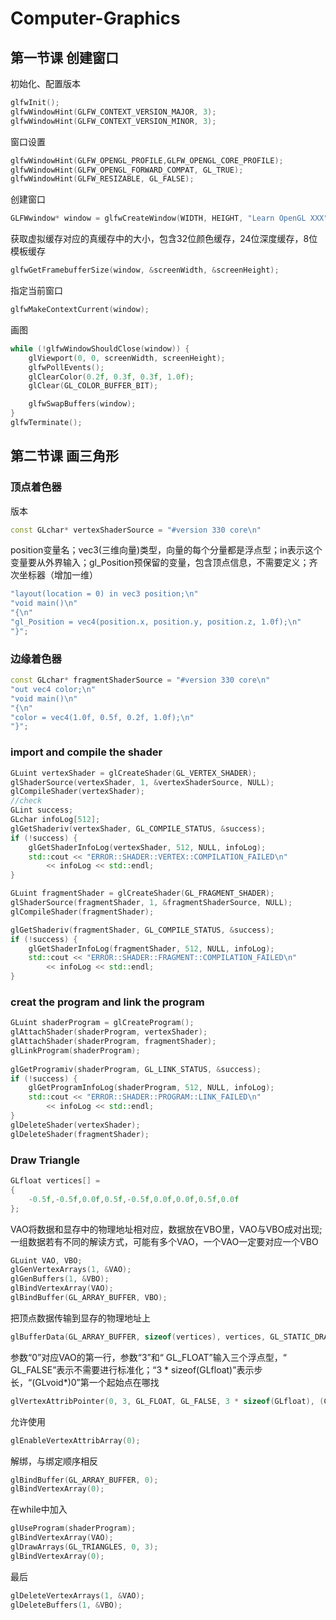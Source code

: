 # Computer-Graphics
## 第一节课 创建窗口
初始化、配置版本
```cpp
glfwInit();
glfwWindowHint(GLFW_CONTEXT_VERSION_MAJOR, 3);
glfwWindowHint(GLFW_CONTEXT_VERSION_MINOR, 3);
```
窗口设置
```cpp
glfwWindowHint(GLFW_OPENGL_PROFILE,GLFW_OPENGL_CORE_PROFILE);
glfwWindowHint(GLFW_OPENGL_FORWARD_COMPAT, GL_TRUE);
glfwWindowHint(GLFW_RESIZABLE, GL_FALSE);
```
创建窗口
```cpp
GLFWwindow* window = glfwCreateWindow(WIDTH, HEIGHT, "Learn OpenGL XXX", nullptr, nullptr);
```
获取虚拟缓存对应的真缓存中的大小，包含32位颜色缓存，24位深度缓存，8位模板缓存
```cpp
glfwGetFramebufferSize(window, &screenWidth, &screenHeight);
```
指定当前窗口
```cpp
glfwMakeContextCurrent(window);
```
画图
```cpp
while (!glfwWindowShouldClose(window)) {
	glViewport(0, 0, screenWidth, screenHeight);
	glfwPollEvents();
	glClearColor(0.2f, 0.3f, 0.3f, 1.0f);
	glClear(GL_COLOR_BUFFER_BIT);

	glfwSwapBuffers(window);
}
glfwTerminate();
```
## 第二节课 画三角形
### 顶点着色器
版本
```cpp
const GLchar* vertexShaderSource = "#version 330 core\n" 
```
position变量名；vec3(三维向量)类型，向量的每个分量都是浮点型；in表示这个变量要从外界输入；gl_Position预保留的变量，包含顶点信息，不需要定义；齐次坐标器（增加一维）
```cpp
"layout(location = 0) in vec3 position;\n"  
"void main()\n"
"{\n"
"gl_Position = vec4(position.x, position.y, position.z, 1.0f);\n"
"}";
```
### 边缘着色器
```cpp
const GLchar* fragmentShaderSource = "#version 330 core\n"
"out vec4 color;\n"
"void main()\n"
"{\n"
"color = vec4(1.0f, 0.5f, 0.2f, 1.0f);\n"
"}";
```
### import and compile the shader
```cpp
GLuint vertexShader = glCreateShader(GL_VERTEX_SHADER);
glShaderSource(vertexShader, 1, &vertexShaderSource, NULL);
glCompileShader(vertexShader);
//check 
GLint success;
GLchar infoLog[512];
glGetShaderiv(vertexShader, GL_COMPILE_STATUS, &success);
if (!success) {
	glGetShaderInfoLog(vertexShader, 512, NULL, infoLog);
	std::cout << "ERROR::SHADER::VERTEX::COMPILATION_FAILED\n"
		<< infoLog << std::endl;
}

GLuint fragmentShader = glCreateShader(GL_FRAGMENT_SHADER);
glShaderSource(fragmentShader, 1, &fragmentShaderSource, NULL);
glCompileShader(fragmentShader);

glGetShaderiv(fragmentShader, GL_COMPILE_STATUS, &success);
if (!success) {
	glGetShaderInfoLog(fragmentShader, 512, NULL, infoLog);
	std::cout << "ERROR::SHADER::FRAGMENT::COMPILATION_FAILED\n"
		<< infoLog << std::endl;
}
```
### creat the program and link the program
```cpp
GLuint shaderProgram = glCreateProgram();
glAttachShader(shaderProgram, vertexShader);
glAttachShader(shaderProgram, fragmentShader);
glLinkProgram(shaderProgram);
	
glGetProgramiv(shaderProgram, GL_LINK_STATUS, &success);
if (!success) {
	glGetProgramInfoLog(shaderProgram, 512, NULL, infoLog);
	std::cout << "ERROR::SHADER::PROGRAM::LINK_FAILED\n"
		<< infoLog << std::endl;
}
glDeleteShader(vertexShader);
glDeleteShader(fragmentShader);
```
### Draw Triangle
```cpp
GLfloat vertices[] =
{
	-0.5f,-0.5f,0.0f,0.5f,-0.5f,0.0f,0.0f,0.5f,0.0f
};
```
VAO将数据和显存中的物理地址相对应，数据放在VBO里，VAO与VBO成对出现;一组数据若有不同的解读方式，可能有多个VAO，一个VAO一定要对应一个VBO
```cpp
GLuint VAO, VBO;
glGenVertexArrays(1, &VAO);
glGenBuffers(1, &VBO);
glBindVertexArray(VAO);
glBindBuffer(GL_ARRAY_BUFFER, VBO);
```
把顶点数据传输到显存的物理地址上
```cpp
glBufferData(GL_ARRAY_BUFFER, sizeof(vertices), vertices, GL_STATIC_DRAW);
```
参数“0”对应VAO的第一行，参数“3”和“ GL_FLOAT”输入三个浮点型，“ GL_FALSE”表示不需要进行标准化；“3 * sizeof(GLfloat)”表示步长，“(GLvoid*)0”第一个起始点在哪找
```cpp
glVertexAttribPointer(0, 3, GL_FLOAT, GL_FALSE, 3 * sizeof(GLfloat), (GLvoid*)0);
```
允许使用
```cpp
glEnableVertexAttribArray(0);
```
解绑，与绑定顺序相反
```cpp
glBindBuffer(GL_ARRAY_BUFFER, 0);
glBindVertexArray(0);
```
在while中加入
```cpp
glUseProgram(shaderProgram);
glBindVertexArray(VAO);
glDrawArrays(GL_TRIANGLES, 0, 3);
glBindVertexArray(0);
```
最后
```cpp
glDeleteVertexArrays(1, &VAO);
glDeleteBuffers(1, &VBO);
```
